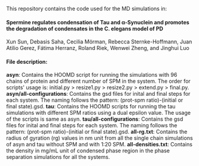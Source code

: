 This repository contains the code used for the MD simulations in:

#### Spermine regulates condensation of Tau and α-Synuclein and promotes the degradation of condensates in the C. elegans model of PD

Xun Sun, Debasis Saha, Cecilia Mörman, Rebecca Sternke-Hoffmann, Juan Atilio Gerez, Fátima Herranz, Roland Riek, Wenwei Zheng, and Jinghui Luo

#### File description:

**asyn**: Contains the HOOMD script for running the simulations with 96 chains of protein and different number of SPM in the system. The order for scripts' usage is: initial.py > resize1.py > resize2.py > extend.py > final.py. 
**asyn/all-configurations**: Contains the gsd files for inital and final steps for each system. The naming follows the pattern: (prot-spm ratio)-(initial or final state).gsd. 
**tau**: Contains the HOOMD scripts for running the tau simulations with different SPM ratios using a dual epsilon value. The usage of the scripts is same as asyn. 
**tau/all-configurations**: Contains the gsd files for inital and final steps for each system. The naming follows the pattern: (prot-spm ratio)-(initial or final state).gsd. 
**all-rg.txt**: Contains the radius of gyration (rg) values in nm unit from all the single chain simulations of asyn and tau without SPM and with 1:20 SPM. 
**all-densities.txt**: Contains the density in mg/mL unit of condensed phase region in the phase separation simulations for all the systems.  





